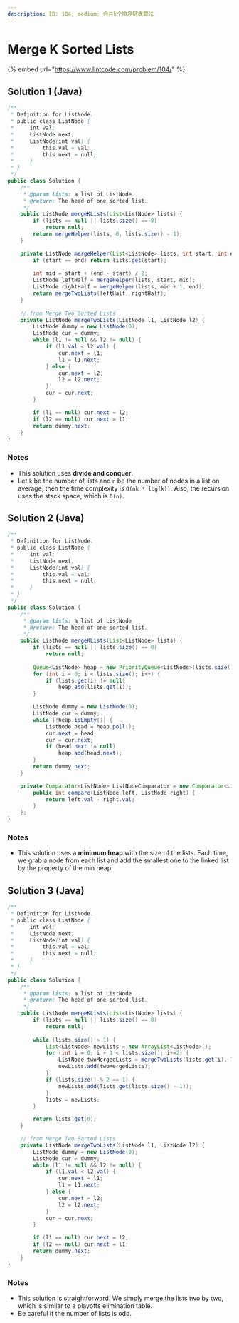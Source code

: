 ```yaml
---
description: ID: 104; medium; 合并k个排序链表算法
---
```

# Merge K Sorted Lists

{% embed url="https://www.lintcode.com/problem/104/" %}

## Solution 1 (Java)

```java
/**
 * Definition for ListNode.
 * public class ListNode {
 *     int val;
 *     ListNode next;
 *     ListNode(int val) {
 *         this.val = val;
 *         this.next = null;
 *     }
 * }
 */ 
public class Solution {
    /**
     * @param lists: a list of ListNode
     * @return: The head of one sorted list.
     */
    public ListNode mergeKLists(List<ListNode> lists) {  
        if (lists == null || lists.size() == 0)
            return null;
        return mergeHelper(lists, 0, lists.size() - 1);
    }

    private ListNode mergeHelper(List<ListNode> lists, int start, int end) {
        if (start == end) return lists.get(start);
        
        int mid = start + (end - start) / 2;
        ListNode leftHalf = mergeHelper(lists, start, mid);
        ListNode rightHalf = mergeHelper(lists, mid + 1, end);
        return mergeTwoLists(leftHalf, rightHalf);
    }
    
    // from Merge Two Sorted Lists
    private ListNode mergeTwoLists(ListNode l1, ListNode l2) {
        ListNode dummy = new ListNode(0);
        ListNode cur = dummy;
        while (l1 != null && l2 != null) {
            if (l1.val < l2.val) {
                cur.next = l1;
                l1 = l1.next;
            } else {
                cur.next = l2;
                l2 = l2.next;
            }
            cur = cur.next;
        }

        if (l1 == null) cur.next = l2;
        if (l2 == null) cur.next = l1;
        return dummy.next;
    }
}

```

### Notes

* This solution uses **divide and conquer**.
* Let `k` be the number of lists and `n` be the number of nodes in a list on average, then the time complexity is `O(nk * log(k))`. Also, the recursion uses the stack space, which is `O(n)`.

## Solution 2 (Java)

```java
/**
 * Definition for ListNode.
 * public class ListNode {
 *     int val;
 *     ListNode next;
 *     ListNode(int val) {
 *         this.val = val;
 *         this.next = null;
 *     }
 * }
 */ 
public class Solution {
    /**
     * @param lists: a list of ListNode
     * @return: The head of one sorted list.
     */
    public ListNode mergeKLists(List<ListNode> lists) {  
        if (lists == null || lists.size() == 0)
            return null;
        
        Queue<ListNode> heap = new PriorityQueue<ListNode>(lists.size(), ListNodeComparator);
        for (int i = 0; i < lists.size(); i++) {
            if (lists.get(i) != null)
                heap.add(lists.get(i));
        }

        ListNode dummy = new ListNode(0);
        ListNode cur = dummy;
        while (!heap.isEmpty()) {
            ListNode head = heap.poll();
            cur.next = head;
            cur = cur.next;
            if (head.next != null)
                heap.add(head.next);
        }
        return dummy.next;
    }

    private Comparator<ListNode> ListNodeComparator = new Comparator<ListNode>() {
        public int compare(ListNode left, ListNode right) {
            return left.val - right.val;
        }
    };
}

```

### Notes

* This solution uses a **minimum heap** with the size of the lists. Each time, we grab a node from each list and add the smallest one to the linked list by the property of the min heap.

## Solution 3 (Java)

```java
/**
 * Definition for ListNode.
 * public class ListNode {
 *     int val;
 *     ListNode next;
 *     ListNode(int val) {
 *         this.val = val;
 *         this.next = null;
 *     }
 * }
 */ 
public class Solution {
    /**
     * @param lists: a list of ListNode
     * @return: The head of one sorted list.
     */
    public ListNode mergeKLists(List<ListNode> lists) {  
        if (lists == null || lists.size() == 0)
            return null;
        
        while (lists.size() > 1) {
            List<ListNode> newLists = new ArrayList<ListNode>();
            for (int i = 0; i + 1 < lists.size(); i+=2) {
                ListNode twoMergedLists = mergeTwoLists(lists.get(i), lists.get(i+1));
                newLists.add(twoMergedLists);
            }
            if (lists.size() % 2 == 1) {
                newLists.add(lists.get(lists.size() - 1));
            }
            lists = newLists;
        }

        return lists.get(0);
    }

    // from Merge Two Sorted Lists
    private ListNode mergeTwoLists(ListNode l1, ListNode l2) {
        ListNode dummy = new ListNode(0);
        ListNode cur = dummy;
        while (l1 != null && l2 != null) {
            if (l1.val < l2.val) {
                cur.next = l1;
                l1 = l1.next;
            } else {
                cur.next = l2;
                l2 = l2.next;
            }
            cur = cur.next;
        }

        if (l1 == null) cur.next = l2;
        if (l2 == null) cur.next = l1;
        return dummy.next;
    }
}

```

### Notes

* This solution is straightforward. We simply merge the lists two by two, which is similar to a playoffs elimination table.
* Be careful if the number of lists is odd.
